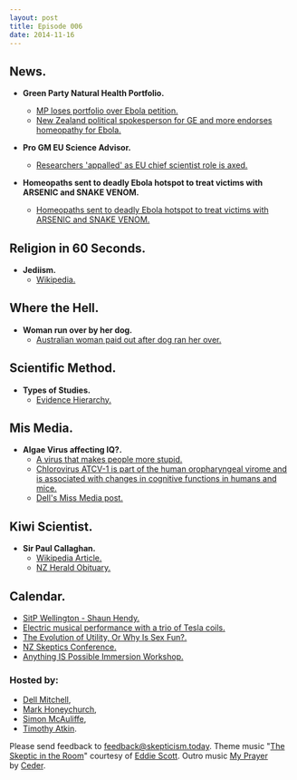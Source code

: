 ```yaml
---
layout: post
title: Episode 006
date: 2014-11-16
---
```


## News.

- **Green Party Natural Health Portfolio.**
  - [MP loses portfolio over Ebola petition.](http://www.stuff.co.nz/national/politics/10700186/MP-loses-portfolio-over-Ebola-petition)
  - [New Zealand political spokesperson for GE and more endorses homeopathy for Ebola.](http://sciblogs.co.nz/code-for-life/2014/10/31/new-zealand-politician-endorse-homeopathy-for-ebola/)

- **Pro GM EU Science Advisor.**
  - [Researchers 'appalled' as EU chief scientist role is axed.](http://www.bbc.co.uk/news/science-environment-30037531)

- **Homeopaths sent to deadly Ebola hotspot to treat victims with ARSENIC and SNAKE VENOM.**
  - [Homeopaths sent to deadly Ebola hotspot to treat victims with ARSENIC and SNAKE VENOM.](http://www.dailymail.co.uk/news/article-2834259/Homeopaths-sent-deadly-Ebola-hotspot-treat-victims-ARSENIC-SNAKE-VENOM.html)

## Religion in 60 Seconds.

- **Jediism.**
  - [Wikipedia.](http://en.wikipedia.org/wiki/Jediism)

## Where the Hell.

- **Woman run over by her dog.**
  - [Australian woman paid out after dog ran her over.](http://www.3news.co.nz/world/australian-woman-paid-out-after-dog-ran-her-over-2014110619)

## Scientific Method.

- **Types of Studies.**
  - [Evidence Hierarchy.](http://en.wikipedia.org/wiki/Hierarchy_of_evidence)

## Mis Media.

- **Algae Virus affecting IQ?.**
  - [A virus that makes people more stupid.](http://www.stuff.co.nz/life-style/well-good/teach-me/63083576/a-virus-that-makes-people-more-stupid.html)
  - [Chlorovirus ATCV-1 is part of the human oropharyngeal virome and is associated with changes in cognitive functions in humans and mice.](http://www.pnas.org/content/111/45/16106.abstract)
  - [Dell's Miss Media post.](http://missmedia.nz/2014/11/17/a-stupid-virus-only-for-news-reporters-2/)

## Kiwi Scientist.

- **Sir Paul Callaghan.**
  - [Wikipedia Article.](http://en.wikipedia.org/wiki/Paul_Callaghan)
  - [NZ Herald Obituary.](http://www.nzherald.co.nz/nz/news/article.cfm?c_id=1&objectid=10794364)

## Calendar.

- [SitP Wellington - Shaun Hendy.](http://www.meetup.com/Wellington-Skeptics-in-the-Pub/events/213312112/)
- [Electric musical performance with a trio of Tesla coils.](https://www.victoria.ac.nz/news/2014/electric-performance-at-victoria)
- [The Evolution of Utility, Or Why Is Sex Fun?.](http://ecs.victoria.ac.nz/Events/Seminars?rm=details&id=945)
- [NZ Skeptics Conference.](http://conference.skeptics.org.nz/speakers)
- [Anything IS Possible Immersion Workshop.](http://www.thespiritguide.net/main/event/1964)

### Hosted by:

- [Dell Mitchell](mailto:dell@skepticism.today),
- [Mark Honeychurch](mailto:mark@skepticism.today),
- [Simon McAuliffe](mailto:simon@skepticism.today),
- [Timothy Atkin](mailto:tim@skepticism.today).

Please send feedback to [feedback@skepticism.today](mailto:feedback@skepticism.today). Theme music "[The Skeptic in the Room](https://www.youtube.com/watch?v=OPs_j1EEplI)" courtesy of [Eddie Scott](http://theskepticintheroom.com/). Outro music [My Prayer](https://www.youtube.com/watch?v=TQwOHNO-qx8) by [Ceder](http://www.ceder.nzmusic.org/).